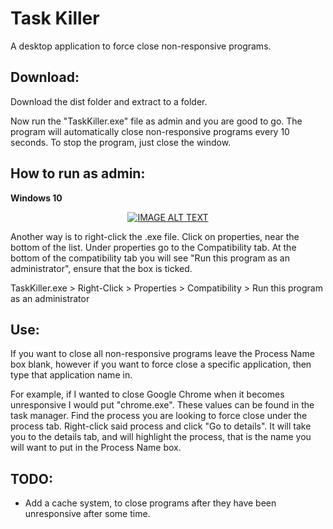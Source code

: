 # Task Killer

A desktop application to force close non-responsive programs.


## Download:

Download the dist folder and extract to a folder.

Now run the "TaskKiller.exe" file as admin and you are good to go.
The program will automatically close non-responsive programs every 10 seconds.
To stop the program, just close the window.


## How to run as admin:
**Windows 10**
<div align="center">
  <a href="https://www.youtube.com/watch?v=CwxVFUXhUqE"><img src="https://img.youtube.com/vi/CwxVFUXhUqE/0.jpg" alt="IMAGE ALT TEXT"></a>
</div>

Another way is to right-click the .exe file.  Click on properties, near the bottom of the list.
Under properties go to the Compatibility tab.  At the bottom of the compatibility tab you will see "Run this program as an administrator", ensure that the box is ticked.

TaskKiller.exe > Right-Click > Properties > Compatibility > Run this program as an administrator


## Use:

If you want to close all non-responsive programs leave the Process Name box blank, however if you want to force close a specific application, then type that application name in.

For example, if I wanted to close Google Chrome when it becomes unresponsive I would put "chrome.exe".  These values can be found in the task manager.  Find the process you are looking to force close under the process tab.  Right-click said process and click "Go to details".  It will take you to the details tab, and will highlight the process, that is the name you will want to put in the Process Name box.


## TODO:

* Add a cache system, to close programs after they have been unresponsive after some time.
